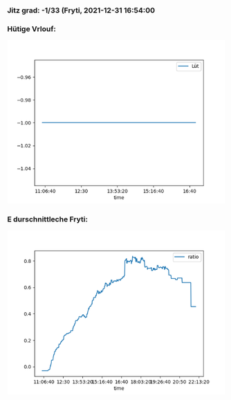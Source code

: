 ### Jitz grad: -1/33 (Fryti, 2021-12-31 16:54:00

### Hütige Vrlouf:
![Graph](Today.png)

### E durschnittleche Fryti:
![Graph](Fryti.png)